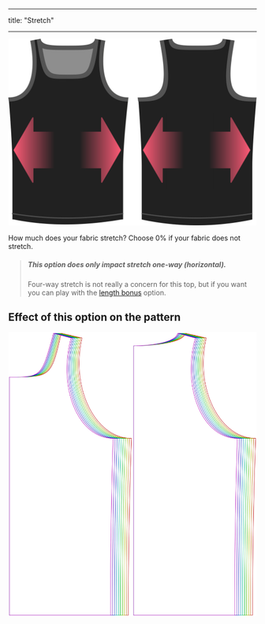 - - -
title: "Stretch"
- - -

![The stretch factor option on Aaron](./stretchfactor.svg)

How much does your fabric stretch?  Choose 0% if your fabric does not stretch.

> ##### This option does only impact stretch one-way (horizontal).
> 
> Four-way stretch is not really a concern for this top, but if you want you can play with the [length bonus](../lengthbonus) option.

## Effect of this option on the pattern

![This image shows the effect of this option by superimposing several variants that have a different value for this option](aaron_stretchfactor_sample.svg "Effect of this option on the pattern")
